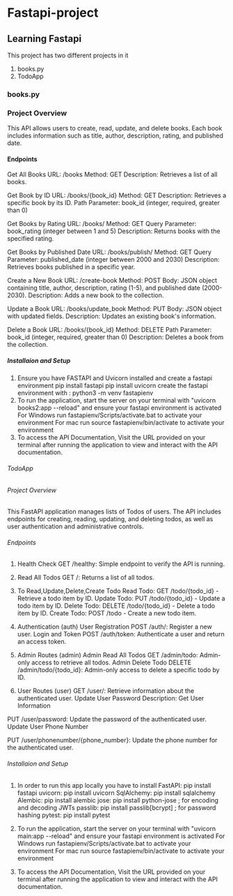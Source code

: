# Fastapi-project
## Learning Fastapi
This project has two different projects in it 
1. books.py 
2. TodoApp
### books.py
### Project Overview
This API allows users to create, read, update, and delete books. Each book includes information such as title, author, description, rating, and published date.
#### Endpoints
Get All Books
URL: /books
Method: GET
Description: Retrieves a list of all books.

Get Book by ID
URL: /books/{book_id}
Method: GET
Description: Retrieves a specific book by its ID.
Path Parameter: book_id (integer, required, greater than 0)

Get Books by Rating
URL: /books/
Method: GET
Query Parameter: book_rating (integer between 1 and 5)
Description: Returns books with the specified rating.

Get Books by Published Date
URL: /books/publish/
Method: GET
Query Parameter: published_date (integer between 2000 and 2030)
Description: Retrieves books published in a specific year.

Create a New Book
URL: /create-book
Method: POST
Body: JSON object containing title, author, description, rating (1-5), and published date (2000-2030).
Description: Adds a new book to the collection.

Update a Book
URL: /books/update_book
Method: PUT
Body: JSON object with updated fields.
Description: Updates an existing book's information.

Delete a Book
URL: /books/{book_id}
Method: DELETE
Path Parameter: book_id (integer, required, greater than 0)
Description: Deletes a book from the collection.

##### Installaion and Setup
1. Ensure you have FASTAPI and Uvicorn installed and create a fastapi environment
pip install fastapi 
pip install uvicorn
create the fastapi environment with : python3 -m venv fastapienv
2. To run the application, start the server on your terminal with "uvicorn books2:app --reload" and ensure your fastapi environment is activated
 For Windows run fastapienv/Scripts/activate.bat to activate your environment
 For mac run source fastapienv/bin/activate to activate your environment
3. To access the API Documentation, Visit the URL provided on your terminal after running the application to view and interact with the API documentation.

###### TodoApp 

###### Project Overview
This FastAPI application manages lists of Todos of users. The API includes endpoints for creating, reading, updating, and deleting todos, as well as user authentication and administrative controls.

###### Endpoints
1. Health Check
GET /healthy: Simple endpoint to verify the API is running.

2. Read All Todos
GET /: Returns a list of all todos.

3. To Read,Update,Delete,Create Todo 
Read Todo: GET /todo/{todo_id} - Retrieve a todo item by ID.
Update Todo: PUT /todo/{todo_id} - Update a todo item by ID.
Delete Todo: DELETE /todo/{todo_id} - Delete a todo item by ID.
Create Todo: POST /todo - Create a new todo item.

4. Authentication (auth)
User Registration
POST /auth/: Register a new user.
Login and Token
POST /auth/token: Authenticate a user and return an access token.

5. Admin Routes (admin)
Admin Read All Todos
GET /admin/todo: Admin-only access to retrieve all todos.
Admin Delete Todo
DELETE /admin/todo/{todo_id}: Admin-only access to delete a specific todo by ID.

6. User Routes (user)
GET /user/: Retrieve information about the authenticated user.
Update User Password
Description: Get User Information

PUT /user/password: Update the password of the authenticated user.
Update User Phone Number

PUT /user/phonenumber/{phone_number}: Update the phone number for the authenticated user.

###### Installaion and Setup
1. In order to run this app locally you have to install
FastAPI: pip install fastapi
uvicorn: pip install uvicorn
SqlAlchemy: pip install sqlalchemy
Alembic: pip install alembic
jose: pip install python-jose ; for encoding and decoding JWTs
passlib: pip install passlib[bcrypt] ;  for password hashing
pytest: pip install pytest

2. To run the application, start the server on your terminal with "uvicorn main:app --reload" and ensure your fastapi environment is activated
 For Windows run fastapienv/Scripts/activate.bat to activate your environment
 For mac run source fastapienv/bin/activate to activate your environment
3. To access the API Documentation, Visit the URL provided on your terminal after running the application to view and interact with the API documentation.



